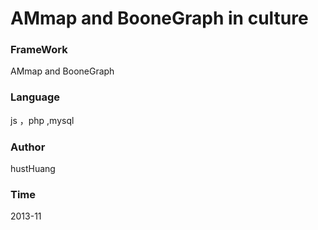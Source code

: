 AMmap and BooneGraph in culture
=====

###  FrameWork

AMmap and BooneGraph

### Language

js ，php ,mysql

### Author

hustHuang

### Time
 
 2013-11
